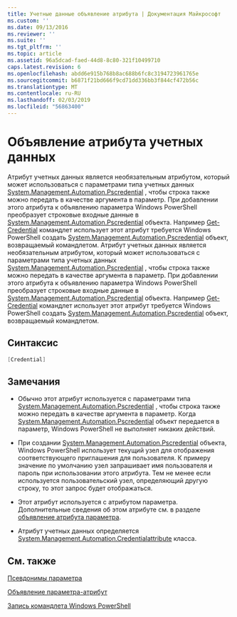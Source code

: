 ```yaml
---
title: Учетные данные объявление атрибута | Документация Майкрософт
ms.custom: ''
ms.date: 09/13/2016
ms.reviewer: ''
ms.suite: ''
ms.tgt_pltfrm: ''
ms.topic: article
ms.assetid: 96a5dcad-faed-44d8-8c80-321f10499710
caps.latest.revision: 6
ms.openlocfilehash: abdd6e915b768b8ac688b6fc8c3194723961765e
ms.sourcegitcommit: b6871f21bd666f9cd71dd336bb3f844cf472b56c
ms.translationtype: MT
ms.contentlocale: ru-RU
ms.lasthandoff: 02/03/2019
ms.locfileid: "56863400"
---
```

# <a name="credential-attribute-declaration"></a>Объявление атрибута учетных данных

Атрибут учетных данных является необязательным атрибутом, который может использоваться с параметрами типа учетных данных [System.Management.Automation.Pscredential](/dotnet/api/System.Management.Automation.PSCredential) , чтобы строка также можно передать в качестве аргумента в параметр. При добавлении этого атрибута к объявлению параметра Windows PowerShell преобразует строковые входные данные в [System.Management.Automation.Pscredential](/dotnet/api/System.Management.Automation.PSCredential) объекта. Например [Get-Credential](/powershell/module/Microsoft.PowerShell.Security/Get-Credential) командлет использует этот атрибут требуется Windows PowerShell создать [System.Management.Automation.Pscredential](/dotnet/api/System.Management.Automation.PSCredential) объект, возвращаемый командлетом.
Атрибут учетных данных является необязательным атрибутом, который может использоваться с параметрами типа учетных данных [System.Management.Automation.Pscredential](/dotnet/api/System.Management.Automation.PSCredential) , чтобы строка также можно передать в качестве аргумента в параметр. При добавлении этого атрибута к объявлению параметра Windows PowerShell преобразует строковые входные данные в [System.Management.Automation.Pscredential](/dotnet/api/System.Management.Automation.PSCredential) объекта. Например [Get-Credential](/powershell/module/Microsoft.PowerShell.Security/Get-Credential) командлет использует этот атрибут требуется Windows PowerShell создать [System.Management.Automation.Pscredential](/dotnet/api/System.Management.Automation.PSCredential) объект, возвращаемый командлетом.

## <a name="syntax"></a>Синтаксис

```csharp
[Credential]
```

## <a name="remarks"></a>Замечания

- Обычно этот атрибут используется с параметрами типа [System.Management.Automation.Pscredential](/dotnet/api/System.Management.Automation.PSCredential) , чтобы строка также можно передать в качестве аргумента в параметр. Когда [System.Management.Automation.Pscredential](/dotnet/api/System.Management.Automation.PSCredential) объект передается в параметр, Windows PowerShell не выполняет никаких действий.

- При создании [System.Management.Automation.Pscredential](/dotnet/api/System.Management.Automation.PSCredential) объекта, Windows PowerShell использует текущий узел для отображения соответствующего приглашения для пользователя. К примеру значение по умолчанию узел запрашивает имя пользователя и пароль при использовании этого атрибута. Тем не менее если используется пользовательский узел, определяющий другую строку, то этот запрос будет отображаться.

- Этот атрибут используется с атрибутом параметра. Дополнительные сведения об этом атрибуте см. в разделе [объявление атрибута параметра](./parameter-attribute-declaration.md).

- Атрибут учетных данных определяется [System.Management.Automation.Credentialattribute](/dotnet/api/System.Management.Automation.CredentialAttribute) класса.

## <a name="see-also"></a>См. также

[Псевдонимы параметра](./parameter-aliases.md)

[Объявление параметра-атрибут](./parameter-attribute-declaration.md)

[Запись командлета Windows PowerShell](./writing-a-windows-powershell-cmdlet.md)
